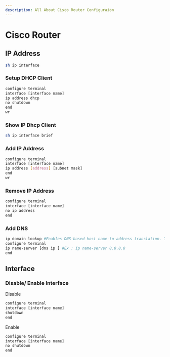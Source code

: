 ```yaml
---
description: All About Cisco Router Configuraion
---
```


# Cisco Router

## IP Address

```bash
sh ip interface
```

### Setup DHCP Client

```bash
configure terminal
interface [interface name]
ip address dhcp
no shutdown
end
wr
```

### Show IP Dhcp Client

```bash
sh ip interface brief
```

### Add IP Address

```bash
configure terminal
interface [interface name]
ip address [address] [subnet mask]
end
wr
```

### Remove IP Address

```bash
configure terminal
interface [interface name]
no ip address
end
```

### Add DNS

```bash
ip domain lookup #Enables DNS-based host name-to-address translation. This command is enabled by default.
configure terminal
ip name-server [dns ip ] #Ex : ip name-server 8.8.8.8
end
```

## Interface

### Disable/ Enable Interface

Disable

```bash
configure terminal
interface [interface name]
shutdown
end
```

Enable

```bash
configure terminal
interface [interface name]
no shutdown
end
```

